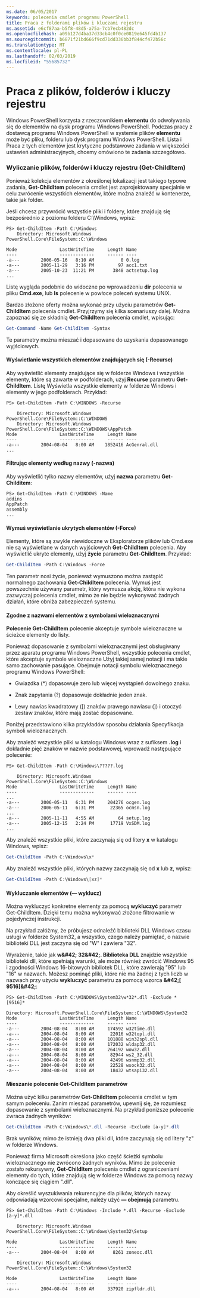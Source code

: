```yaml
---
ms.date: 06/05/2017
keywords: polecenia cmdlet programu PowerShell
title: Praca z folderami plików i kluczami rejestru
ms.assetid: e6cf87aa-b5f8-48d5-a75a-7cb7ecb482dc
ms.openlocfilehash: a09b127d4ba37d33cb4c0f0ce0819e645fd4b137
ms.sourcegitcommit: b6871f21bd666f9cd71dd336bb3f844cf472b56c
ms.translationtype: MT
ms.contentlocale: pl-PL
ms.lasthandoff: 02/03/2019
ms.locfileid: "55685732"
---
```

# <a name="working-with-files-folders-and-registry-keys"></a>Praca z plików, folderów i kluczy rejestru

Windows PowerShell korzysta z rzeczownikiem **elementu** do odwoływania się do elementów na dysk programu Windows PowerShell. Podczas pracy z dostawcą programu Windows PowerShell w systemie plików **elementu** może być pliku, folderu lub dysk programu Windows PowerShell. Lista i Praca z tych elementów jest krytyczne podstawowe zadania w większości ustawień administracyjnych, chcemy omówiono te zadania szczegółowo.

### <a name="enumerating-files-folders-and-registry-keys-get-childitem"></a>Wyliczanie plików, folderów i kluczy rejestru (Get-ChildItem)

Ponieważ kolekcja elementów z określonej lokalizacji jest takiego typowe zadania, **Get-ChildItem** polecenia cmdlet jest zaprojektowany specjalnie w celu zwrócenie wszystkich elementów, które można znaleźć w kontenerze, takie jak folder.

Jeśli chcesz przywrócić wszystkie pliki i foldery, które znajdują się bezpośrednio z poziomu folderu C:\\Windows, wpisz:

```
PS> Get-ChildItem -Path C:\Windows
    Directory: Microsoft.Windows PowerShell.Core\FileSystem::C:\Windows

Mode                LastWriteTime     Length Name
----                -------------     ------ ----
-a---        2006-05-16   8:10 AM          0 0.log
-a---        2005-11-29   3:16 PM         97 acc1.txt
-a---        2005-10-23  11:21 PM       3848 actsetup.log
...
```

Listę wygląda podobnie do widoczne po wprowadzeniu **dir** polecenia w pliku **Cmd.exe**, lub **ls** polecenie w powłoce poleceń systemu UNIX.

Bardzo złożone oferty można wykonać przy użyciu parametrów **Get-ChildItem** polecenia cmdlet. Przyjrzymy się kilka scenariuszy dalej. Można zapoznać się ze składnią **Get-ChildItem** polecenia cmdlet, wpisując:

```powershell
Get-Command -Name Get-ChildItem -Syntax
```

Te parametry można mieszać i dopasowane do uzyskania dopasowanego wyjściowych.

#### <a name="listing-all-contained-items--recurse"></a>Wyświetlanie wszystkich elementów znajdujących się (-Recurse)

Aby wyświetlić elementy znajdujące się w folderze Windows i wszystkie elementy, które są zawarte w podfolderach, użyj **Recurse** parametru **Get-ChildItem**. Listę Wyświetla wszystkie elementy w folderze Windows i elementy w jego podfolderach. Przykład:

```
PS> Get-ChildItem -Path C:\WINDOWS -Recurse

    Directory: Microsoft.Windows PowerShell.Core\FileSystem::C:\WINDOWS
    Directory: Microsoft.Windows PowerShell.Core\FileSystem::C:\WINDOWS\AppPatch
Mode                LastWriteTime     Length Name
----                -------------     ------ ----
-a---        2004-08-04   8:00 AM    1852416 AcGenral.dll
...
```

#### <a name="filtering-items-by-name--name"></a>Filtrując elementy według nazwy (-nazwa)

Aby wyświetlić tylko nazwy elementów, użyj **nazwa** parametru **Get-Childitem**:

```
PS> Get-ChildItem -Path C:\WINDOWS -Name
addins
AppPatch
assembly
...
```

#### <a name="forcibly-listing-hidden-items--force"></a>Wymuś wyświetlanie ukrytych elementów (-Force)

Elementy, które są zwykle niewidoczne w Eksploratorze plików lub Cmd.exe nie są wyświetlane w danych wyjściowych **Get-ChildItem** polecenia. Aby wyświetlić ukryte elementy, użyj **życie** parametru **Get-ChildItem**. Przykład:

```powershell
Get-ChildItem -Path C:\Windows -Force
```

Ten parametr nosi życie, ponieważ wymuszono można zastąpić normalnego zachowania **Get-ChildItem** polecenia. Wymuś jest powszechnie używany parametr, który wymusza akcję, która nie wykona zazwyczaj polecenia cmdlet, mimo że nie będzie wykonywać żadnych działań, które obniża zabezpieczeń systemu.

#### <a name="matching-item-names-with-wildcards"></a>Zgodne z nazwami elementów z symbolami wieloznacznymi

**Polecenie Get-ChildItem** polecenie akceptuje symbole wieloznaczne w ścieżce elementy do listy.

Ponieważ dopasowanie z symbolami wieloznacznymi jest obsługiwany przez aparatu programu Windows PowerShell, wszystkie polecenia cmdlet, które akceptuje symbole wieloznaczne Użyj takiej samej notacji i ma takie samo zachowanie pasujące. Obejmuje notacji symbolu wieloznacznego programu Windows PowerShell:

- Gwiazdka (\*) dopasowuje zero lub więcej wystąpień dowolnego znaku.

- Znak zapytania (?) dopasowuje dokładnie jeden znak.

- Lewy nawias kwadratowy (\[) znaków prawego nawiasu (]) i otoczyć zestaw znaków, które mają zostać dopasowane.

Poniżej przedstawiono kilka przykładów sposobu działania Specyfikacja symboli wieloznacznych.

Aby znaleźć wszystkie pliki w katalogu Windows wraz z sufiksem **.log** i dokładnie pięć znaków w nazwie podstawowej, wprowadź następujące polecenie:

```
PS> Get-ChildItem -Path C:\Windows\?????.log

    Directory: Microsoft.Windows PowerShell.Core\FileSystem::C:\Windows
Mode                LastWriteTime     Length Name
----                -------------     ------ ----
...
-a---        2006-05-11   6:31 PM     204276 ocgen.log
-a---        2006-05-11   6:31 PM      22365 ocmsn.log
...
-a---        2005-11-11   4:55 AM         64 setup.log
-a---        2005-12-15   2:24 PM      17719 VxSDM.log
...
```

Aby znaleźć wszystkie pliki, które zaczynają się od litery **x** w katalogu Windows, wpisz:

```powershell
Get-ChildItem -Path C:\Windows\x*
```

Aby znaleźć wszystkie pliki, których nazwy zaczynają się od **x** lub **z**, wpisz:

```powershell
Get-ChildItem -Path C:\Windows\[xz]*
```

#### <a name="excluding-items--exclude"></a>Wykluczanie elementów (— wyklucz)

Można wykluczyć konkretne elementy za pomocą **wykluczyć** parametr Get-ChildItem. Dzięki temu można wykonywać złożone filtrowanie w pojedynczej instrukcji.

Na przykład załóżmy, że próbujesz odnaleźć biblioteki DLL Windows czasu usługi w folderze System32, a wszystko, czego należy pamiętać, o nazwie biblioteki DLL jest zaczyna się od "W" i zawiera "32".

Wyrażenie, takie jak **w\&#42; 32\&#42;. Biblioteka DLL** znajdzie wszystkie biblioteki dll, które spełniają warunki, ale może również zwrócić Windows 95 i zgodności Windows 16-bitowych bibliotek DLL, które zawierają "95" lub "16" w nazwach. Możesz pominąć pliki, które nie ma żadnej z tych liczb w nazwach przy użyciu **wykluczyć** parametru za pomocą wzorca  **\&#42;\[ 9516]\&#42;**:

```
PS> Get-ChildItem -Path C:\WINDOWS\System32\w*32*.dll -Exclude *[9516]*

Directory: Microsoft.PowerShell.Core\FileSystem::C:\WINDOWS\System32
Mode                LastWriteTime     Length Name
----                -------------     ------ ----
-a---        2004-08-04   8:00 AM     174592 w32time.dll
-a---        2004-08-04   8:00 AM      22016 w32topl.dll
-a---        2004-08-04   8:00 AM     101888 win32spl.dll
-a---        2004-08-04   8:00 AM     172032 wldap32.dll
-a---        2004-08-04   8:00 AM     264192 wow32.dll
-a---        2004-08-04   8:00 AM      82944 ws2_32.dll
-a---        2004-08-04   8:00 AM      42496 wsnmp32.dll
-a---        2004-08-04   8:00 AM      22528 wsock32.dll
-a---        2004-08-04   8:00 AM      18432 wtsapi32.dll
```

#### <a name="mixing-get-childitem-parameters"></a>Mieszanie polecenie Get-ChildItem parametrów

Można użyć kilku parametrów **Get-ChildItem** polecenia cmdlet w tym samym poleceniu. Zanim mieszać parametrów, upewnij się, że rozumiesz dopasowanie z symbolami wieloznacznymi. Na przykład poniższe polecenie zwraca żadnych wyników:

```powershell
Get-ChildItem -Path C:\Windows\*.dll -Recurse -Exclude [a-y]*.dll
```

Brak wyników, mimo że istnieją dwa pliki dll, które zaczynają się od litery "z" w folderze Windows.

Ponieważ firma Microsoft określona jako część ścieżki symbolu wieloznacznego nie zwrócono żadnych wyników. Mimo że polecenie zostało rekursywny, **Get-ChildItem** polecenia cmdlet z ograniczeniami elementy do tych, które znajdują się w folderze Windows za pomocą nazwy kończące się ciągiem ".dll".

Aby określić wyszukiwania rekurencyjne dla plików, których nazwy odpowiadają wzorcowi specjalne, należy użyć **— obejmują** parametru.

```
PS> Get-ChildItem -Path C:\Windows -Include *.dll -Recurse -Exclude [a-y]*.dll

    Directory: Microsoft.Windows PowerShell.Core\FileSystem::C:\Windows\System32\Setup

Mode                LastWriteTime     Length Name
----                -------------     ------ ----
-a---        2004-08-04   8:00 AM       8261 zoneoc.dll

    Directory: Microsoft.Windows PowerShell.Core\FileSystem::C:\Windows\System32

Mode                LastWriteTime     Length Name
----                -------------     ------ ----
-a---        2004-08-04   8:00 AM     337920 zipfldr.dll
```